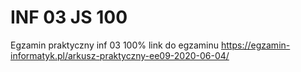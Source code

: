 # INF 03 JS 100
 Egzamin praktyczny inf 03 100%
link do egzaminu https://egzamin-informatyk.pl/arkusz-praktyczny-ee09-2020-06-04/

